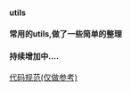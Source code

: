 #### utils
#### 常用的utils,做了一些简单的整理
#### 持续增加中....
[代码规范(仅做参考)](https://github.com/yukunkun/CommonUtils/tree/master/app/src/main/java)
